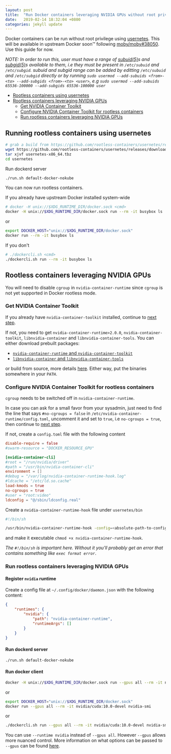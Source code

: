 ```yaml
---
layout: post
title:  "Run Docker containers leveraging NVIDIA GPUs without root privilege"
date:   2019-02-14 18:32:04 +0800
categories: jekyll update
---
```


Docker containers can be run without root privilege using [usernetes](https://github.com/rootless-containers/usernetes). This will be available in upstream Docker soon™ following [moby/moby#38050](https://github.com/moby/moby/pull/38050). Use this guide for now.

*NOTE: In order to run this, user must have a range of [subuid(5)](http://man7.org/linux/man-pages/man5/subuid.5.html)s and [subgid(5)](http://man7.org/linux/man-pages/man5/subgid.5.html)s available to them, i.e they must be present in `/etc/subuid` and `/etc/subgid`. subuid and subgid range can be added by editting `/etc/subuid` and `/etc/subgid` directly or by running `sudo usermod --add-subuids <from>-<to> --add-subgids <from>-<to> <user>`, e.g `sudo usermod --add-subuids 65536-100000 --add-subgids 65536-100000 user`*

- [Rootless containers using usernetes](#running-rootless-containers-using-usernetes)
- [Rootless containers leveraging NVIDIA GPUs](#rootless-containers-leveraging-nvidia-gpus)
  - [Get NVIDIA Container Toolkit](#get-nvidia-container-toolkit)
  - [Configure NVIDIA Container Toolkit for rootless containers](#configure-nvidia-container-toolkit-for-rootless-containers)
  - [Run rootless containers leveraging NVIDIA GPUs](#run-rootless-containers-leveraging-nvidia-gpus)

## Running rootless containers using usernetes

```sh
# grab a build from https://github.com/rootless-containers/usernetes/releases
wget https://github.com/rootless-containers/usernetes/releases/download/v20190603.1/usernetes-x86_64.tbz
tar xjvf usernetes-x86_64.tbz
cd usernetes
```

Run dockerd server

```sh
./run.sh default-docker-nokube
```

You can now run rootless containers.

If you already have upstream Docker installed system-wide

```sh
# docker -H unix://$XDG_RUNTIME_DIR/docker.sock <cmd>
docker -H unix://$XDG_RUNTIME_DIR/docker.sock run --rm -it busybox ls
```

or

```sh
export DOCKER_HOST="unix://$XDG_RUNTIME_DIR/docker.sock"
docker run --rm -it busybox ls
```

If you don't

```sh
# ./dockercli.sh <cmd>
./dockercli.sh run --rm -it busybox ls
```

## Rootless containers leveraging NVIDIA GPUs

You will need to disable `cgroup` in `nvidia-container-runtime` since `cgroup` is not yet supported in Docker rootless mode.

### Get NVIDIA Container Toolkit

If you already have `nvidia-container-toolkit` installed, continue to [next step](#configure-nvidia-container-toolkit-for-rootless-containers).

If not, you need to get `nvidia-container-runtime>2.0.0`, `nvidia-container-toolkit`, `libnvidia-container` and `libnvidia-container-tools`. You can either download prebuilt packages:
- [`nvidia-container-runtime` and `nvidia-container-toolkit`](https://github.com/NVIDIA/nvidia-container-runtime/tree/gh-pages)
- [`libnvidia-container` and `libnvidia-container-tools`](https://github.com/NVIDIA/libnvidia-container/tree/gh-pages)

or build from source, more details [here](https://github.com/NVIDIA/nvidia-container-runtime). Either way, put the binaries somewhere in your `PATH`.

### Configure NVIDIA Container Toolkit for rootless containers

`cgroup` needs to be switched off in `nvidia-container-runtime`.

In case you can ask for a small favor from your sysadmin, just need to find the line that says `#no-cgroups = false` in `/etc/nvidia-container-runtime/config.toml`, uncomment it and set to `true`, i.e `no-cgroups = true`, then continue to [next step](#run-rootless-containers-leveraging-nvidia-gpus).

If not, create a `config.toml` file with the following content

```toml
disable-require = false
#swarm-resource = "DOCKER_RESOURCE_GPU"

[nvidia-container-cli]
#root = "/run/nvidia/driver"
#path = "/usr/bin/nvidia-container-cli"
environment = []
#debug = "/var/log/nvidia-container-runtime-hook.log"
#ldcache = "/etc/ld.so.cache"
load-kmods = true
no-cgroups = true
#user = "root:video"
ldconfig = "@/sbin/ldconfig.real"
```

Create a `nvidia-container-runtime-hook` file under `usernetes/bin`

```sh
#!/bin/sh

/usr/bin/nvidia-container-runtime-hook -config=<absolute-path-to-config.toml> "$@"
```

and make it executable `chmod +x nvidia-container-runtime-hook`.

*The `#!/bin/sh` is important here. Without it you'll probably get an error that contains something like `exec format error`*.

### Run rootless containers leveraging NVIDIA GPUs

#### Register `nvidia` runtime

Create a config file at `~/.config/docker/daemon.json` with the following content:

```json
{
    "runtimes": {
        "nvidia": {
            "path": "nvidia-container-runtime",
            "runtimeArgs": []
        }
    }
}
```

#### Run dockerd server

```sh
./run.sh default-docker-nokube
```

#### Run docker client

```sh
docker -H unix://$XDG_RUNTIME_DIR/docker.sock run --gpus all --rm -it nvidia/cuda:10.0-devel nvidia-smi
```

or

```sh
export DOCKER_HOST="unix://$XDG_RUNTIME_DIR/docker.sock"
docker run --gpus all --rm -it nvidia/cuda:10.0-devel nvidia-smi
```

or

```sh
./dockercli.sh run --gpus all --rm -it nvidia/cuda:10.0-devel nvidia-smi
```

You can use `--runtime nvidia` instead of `--gpus all`. However `--gpus` allows more nuanced control. More information on what options can be passed to `--gpus` can be found [here](https://github.com/NVIDIA/nvidia-docker#usage).
